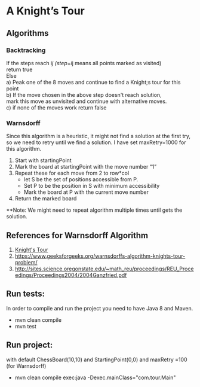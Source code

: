  # A Knight’s Tour 

 ## Algorithms
 ### Backtracking 
 If the steps reach i*j (step=i*j means all points marked as visited)  
       return true  
 Else  
    a) Peak one of the 8 moves and continue to find a Knight;s tour for this point  
    b) If the move chosen in the above step doesn't reach solution,   
    mark this move as unvisited and continue with alternative moves.  
    c) if none of the moves work return false  
    
 ### Warnsdorff
 Since this algorithm is a heuristic, it might not find a solution at the first try, so we need to retry until we find a solution.
 I have set maxRetry=1000 for this algorithm.
 
 1. Start with startingPoint  
 2. Mark the board at startingPoint with the move number “1”  
 3. Repeat these for each move from 2 to row*col 
     * let S be the set of positions accessible from P.  
     * Set P to be the position in S with minimum accessibility  
     * Mark the board at P with the current move number  
 4. Return the marked board 
 
 **Note: We might need to repeat algorithm multiple times until gets the solution. 
 
 ## References for Warnsdorff Algorithm
 1. [Knight's Tour](https://en.wikipedia.org/wiki/Knight%27s_tour)  
 2. https://www.geeksforgeeks.org/warnsdorffs-algorithm-knights-tour-problem/
 3. http://sites.science.oregonstate.edu/~math_reu/proceedings/REU_Proceedings/Proceedings2004/2004Ganzfried.pdf
 
 ## Run  tests: 
 In order to compile and run the project you need to have Java 8 and Maven.
 
 * mvn clean compile
 * mvn test
 
 ## Run project: 
 with default ChessBoard(10,10) and StartingPoint(0,0) and maxRetry =100 (for Warnsdorff)
 * mvn clean compile exec:java -Dexec.mainClass="com.tour.Main"
